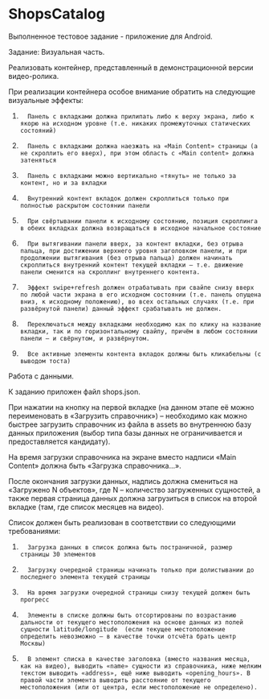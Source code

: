 # ShopsCatalog

Выполненное тестовое задание - приложение для Android. 

Задание:
Визуальная часть.

Реализовать контейнер, представленный в демонстрационной версии видео-ролика.

При реализации контейнера особое внимание обратить на следующие визуальные эффекты:

1.       Панель с вкладками должна прилипать либо к верху экрана, либо к якорю на исходном уровне (т.е. никаких промежуточных статических состояний)

2.       Панель с вкладками должна наезжать на «Main Сontent» страницы (а не скроллить его вверх), при этом область с «Main content» должна затеняться

3.       Панель с вкладками можно вертикально «тянуть» не только за контент, но и за вкладки

4.       Внутренний контент вкладок должен скроллиться только при полностью раскрытом состоянии панели

5.       При свёртывании панели к исходному состоянию, позиция скроллинга в обеих вкладках должна возвращаться в исходное начальное состояние

6.       При вытягивании панели вверх, за контент вкладки, без отрыва пальца, при достижении верхнего уровня заголовком панели, и при продолжении вытягивания (без отрыва пальца) должен начинать скроллиться внутренний контент текущей вкладки – т.е. движение панели сменится на скроллинг внутреннего контента.

7.       Эффект swipe+refresh должен отрабатывать при свайпе снизу вверх по любой части экрана в его исходном состоянии (т.е. панель опущена вниз, к исходному положению), во всех остальных случаях (т.е. при развёрнутой панели) данный эффект срабатывать не должен.

8.       Переключаться между вкладками необходимо как по клику на название вкладки, так и по горизонтальному свайпу, причём в любом состоянии панели – и свёрнутом, и развёрнутом.

9.       Все активные элементы контента вкладок должны быть кликабельны (с выводом тоста)

 

Работа с данными.

К заданию приложен файл shops.json.

При нажатии на кнопку на первой вкладке (на данном этапе её можно переименовать в «Загрузить справочник») – необходимо как можно быстрее загрузить справочник из файла в assets во внутреннюю базу данных приложения (выбор типа базы данных не ограничивается и предоставляется кандидату).

На время загрузки справочника на экране вместо надписи «Main Сontent» должна быть «Загрузка справочника…».

После окончания загрузки данных, надпись должна смениться на «Загружено N объектов», где N – количество загруженных сущностей, а также первая страница данных должна загрузиться в список на второй вкладке (там, где список месяцев на видео).

Список должен быть реализован в соответствии со следующими требованиями:

1.       Загрузка данных в список должна быть постраничной, размер страницы 30 элементов

2.       Загрузку очередной страницы начинать только при долистывании до последнего элемента текущей страницы

3.       На время загрузки очередной страницы снизу текущей должен быть прогресс

4.       Элементы в списке должны быть отсортированы по возрастанию дальности от текущего местоположения на основе данных из полей сущности latitude/longitude  (если текущее местоположение определить невозможно – в качестве точки отсчёта брать центр Москвы)

5.       В элемент списка в качестве заголовка (вместо названия месяца, как на видео), выводить «name» сущности из справочника, ниже мелким текстом выводить «address», ещё ниже выводить «opening_hours». В правой части элемента выводить расстояние от текущего местоположения (или от центра, если местоположение не определено).
